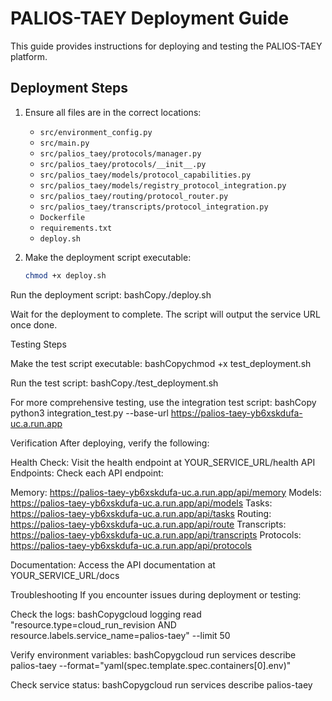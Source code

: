 # PALIOS-TAEY Deployment Guide

This guide provides instructions for deploying and testing the PALIOS-TAEY platform.

## Deployment Steps

1. Ensure all files are in the correct locations:
   - `src/environment_config.py`
   - `src/main.py`
   - `src/palios_taey/protocols/manager.py`
   - `src/palios_taey/protocols/__init__.py`
   - `src/palios_taey/models/protocol_capabilities.py`
   - `src/palios_taey/models/registry_protocol_integration.py`
   - `src/palios_taey/routing/protocol_router.py`
   - `src/palios_taey/transcripts/protocol_integration.py`
   - `Dockerfile`
   - `requirements.txt`
   - `deploy.sh`

2. Make the deployment script executable:
   ```bash
   chmod +x deploy.sh

Run the deployment script:
bashCopy./deploy.sh

Wait for the deployment to complete. The script will output the service URL once done.

Testing Steps

Make the test script executable:
bashCopychmod +x test_deployment.sh

Run the test script:
bashCopy./test_deployment.sh

For more comprehensive testing, use the integration test script:
bashCopy python3 integration_test.py --base-url https://palios-taey-yb6xskdufa-uc.a.run.app


Verification
After deploying, verify the following:

Health Check: Visit the health endpoint at YOUR_SERVICE_URL/health
API Endpoints: Check each API endpoint:

Memory: https://palios-taey-yb6xskdufa-uc.a.run.app/api/memory
Models: https://palios-taey-yb6xskdufa-uc.a.run.app/api/models
Tasks: https://palios-taey-yb6xskdufa-uc.a.run.app/api/tasks
Routing: https://palios-taey-yb6xskdufa-uc.a.run.app/api/route
Transcripts: https://palios-taey-yb6xskdufa-uc.a.run.app/api/transcripts
Protocols: https://palios-taey-yb6xskdufa-uc.a.run.app/api/protocols


Documentation: Access the API documentation at YOUR_SERVICE_URL/docs

Troubleshooting
If you encounter issues during deployment or testing:

Check the logs:
bashCopygcloud logging read "resource.type=cloud_run_revision AND resource.labels.service_name=palios-taey" --limit 50

Verify environment variables:
bashCopygcloud run services describe palios-taey --format="yaml(spec.template.spec.containers[0].env)"

Check service status:
bashCopygcloud run services describe palios-taey


